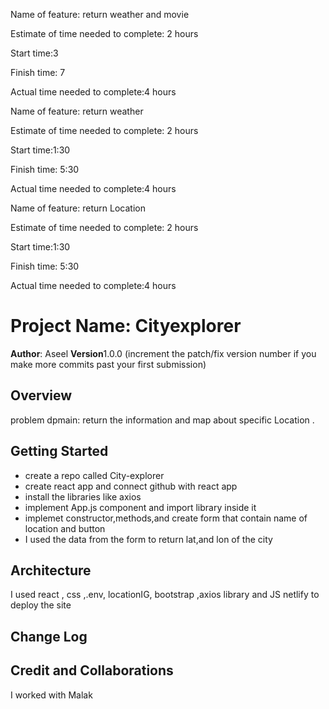 Name of feature: return weather and movie 

Estimate of time needed to complete: 2 hours

Start time:3

Finish time: 7

Actual time needed to complete:4 hours



Name of feature: return weather

Estimate of time needed to complete: 2 hours

Start time:1:30

Finish time: 5:30 

Actual time needed to complete:4 hours




Name of feature: return Location 

Estimate of time needed to complete: 2 hours

Start time:1:30

Finish time: 5:30 

Actual time needed to complete:4 hours





# Project Name: Cityexplorer

**Author**: Aseel 
**Version**1.0.0 (increment the patch/fix version number if you make more commits past your first submission)
## Overview

problem dpmain: return the information and map  about specific Location  .
## Getting Started
<!-- What are the steps that a user must take in order to build this app on their own machine and get it running? -->
* create a repo called City-explorer 
* create react app and connect github with react app
* install the libraries like axios
* implement App.js component and import library inside it 
* implemet constructor,methods,and create form that contain name of location and button 
* I used the data from the form to return lat,and lon of the city 

## Architecture
<!-- Provide a detailed description of the application design. What technologies (languages, libraries, etc) you're using, and any other relevant design information. -->
I used react , css ,.env, locationIG, bootstrap  ,axios library and JS
netlify to deploy the site 

## Change Log
<!-- Use this area to document the iterative changes made to your application as each feature is successfully implemented. Use time stamps. Here's an example:

01-01-2001 4:59pm - Application now has a fully-functional express server, with a GET route for the location resource. -->


## Credit and Collaborations
<!-- Give credit (and a link) to other people or resources that helped you build this application. -->
I worked with Malak 
